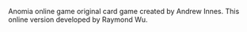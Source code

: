 Anomia online game original card game created by Andrew Innes. This online version developed by Raymond Wu.
